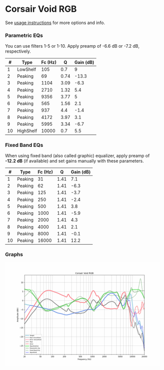 # Corsair Void RGB
See [usage instructions](https://github.com/jaakkopasanen/AutoEq#usage) for more options and info.

### Parametric EQs
You can use filters 1-5 or 1-10. Apply preamp of -6.6 dB or -7.2 dB, respectively.

|   # | Type      |   Fc (Hz) |    Q |   Gain (dB) |
|-----|-----------|-----------|------|-------------|
|   1 | LowShelf  |       105 | 0.7  |         9   |
|   2 | Peaking   |        69 | 0.74 |       -13.3 |
|   3 | Peaking   |      1104 | 3.09 |        -6.3 |
|   4 | Peaking   |      2710 | 1.32 |         5.4 |
|   5 | Peaking   |      9356 | 3.77 |         5   |
|   6 | Peaking   |       565 | 1.56 |         2.1 |
|   7 | Peaking   |       937 | 4.4  |        -1.4 |
|   8 | Peaking   |      4172 | 3.97 |         3.1 |
|   9 | Peaking   |      5995 | 3.34 |        -6.7 |
|  10 | HighShelf |     10000 | 0.7  |         5.5 |

### Fixed Band EQs
When using fixed band (also called graphic) equalizer, apply preamp of **-12.2 dB** (if available) and set gains manually with these parameters.

|   # | Type    |   Fc (Hz) |    Q |   Gain (dB) |
|-----|---------|-----------|------|-------------|
|   1 | Peaking |        31 | 1.41 |         7.1 |
|   2 | Peaking |        62 | 1.41 |        -6.3 |
|   3 | Peaking |       125 | 1.41 |        -3.7 |
|   4 | Peaking |       250 | 1.41 |        -2.4 |
|   5 | Peaking |       500 | 1.41 |         3.8 |
|   6 | Peaking |      1000 | 1.41 |        -5.9 |
|   7 | Peaking |      2000 | 1.41 |         4.3 |
|   8 | Peaking |      4000 | 1.41 |         2.1 |
|   9 | Peaking |      8000 | 1.41 |        -0.1 |
|  10 | Peaking |     16000 | 1.41 |        12.2 |

### Graphs
![](./Corsair%20Void%20RGB.png)
